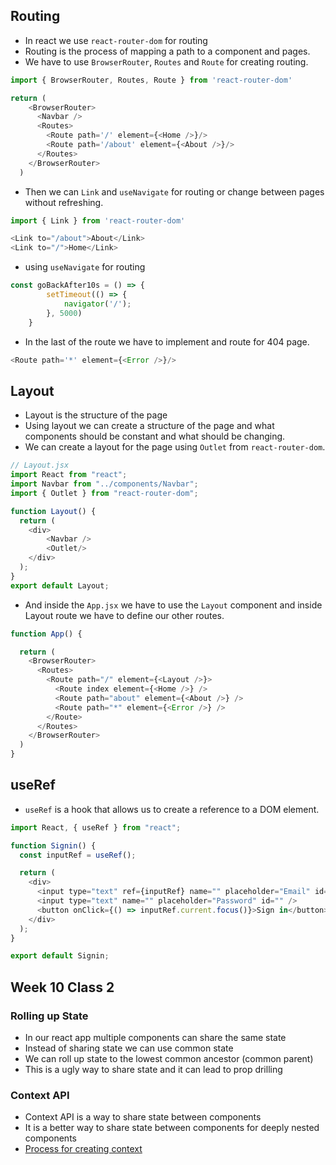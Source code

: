 ## Routing
- In react we use `react-router-dom` for routing
- Routing is the process of mapping a path to a component and pages.
- We have to use `BrowserRouter`, `Routes` and `Route` for creating routing.
```js
import { BrowserRouter, Routes, Route } from 'react-router-dom'
```
```js
return (
    <BrowserRouter>
      <Navbar />
      <Routes>
        <Route path='/' element={<Home />}/>
        <Route path='/about' element={<About />}/>
      </Routes>
    </BrowserRouter>
  )
```

- Then we can `Link` and `useNavigate` for routing or change between pages without refreshing.
```js
import { Link } from 'react-router-dom'
```
```js
<Link to="/about">About</Link>
<Link to="/">Home</Link>
```
- using `useNavigate` for routing
```js
const goBackAfter10s = () => {
        setTimeout(() => {
            navigator('/');
        }, 5000)
    }
```
- In the last of the route we have to implement and route for 404 page.
```js
<Route path='*' element={<Error />}/>
```

## Layout
- Layout is the structure of the page
- Using layout we can create a structure of the page and what components should be constant and what should be changing.
- We can create a layout for the page using `Outlet` from `react-router-dom`.
```js
// Layout.jsx
import React from "react";
import Navbar from "../components/Navbar";
import { Outlet } from "react-router-dom";

function Layout() {
  return (
    <div>
        <Navbar />
        <Outlet/>
    </div>
  );
}
export default Layout;
```
- And inside the `App.jsx` we have to use the `Layout` component and inside Layout route we have to define our other routes.
```js
function App() {

  return (
    <BrowserRouter>
      <Routes>
        <Route path="/" element={<Layout />}>
          <Route index element={<Home />} />
          <Route path="about" element={<About />} />
          <Route path="*" element={<Error />} />
        </Route>
      </Routes>
    </BrowserRouter>
  )
}
```

## useRef
- `useRef` is a hook that allows us to create a reference to a DOM element.
```js
import React, { useRef } from "react";

function Signin() {
  const inputRef = useRef();

  return (
    <div>
      <input type="text" ref={inputRef} name="" placeholder="Email" id="" />
      <input type="text" name="" placeholder="Password" id="" />
      <button onClick={() => inputRef.current.focus()}>Sign in</button>
    </div>
  );
}

export default Signin;
```

## Week 10 Class 2

### Rolling up State
- In our react app multiple components can share the same state
- Instead of sharing state we can use common state
- We can roll up state to the lowest common ancestor (common parent)
- This is a ugly way to share state and it can lead to prop drilling

### Context API
- Context API is a way to share state between components
- It is a better way to share state between components for deeply nested components
- [Process for creating context](https://github.com/ManikMaity/Redux-Learning/blob/main/Sanket-Sir-Redux-Offline/README.md#context-api) 